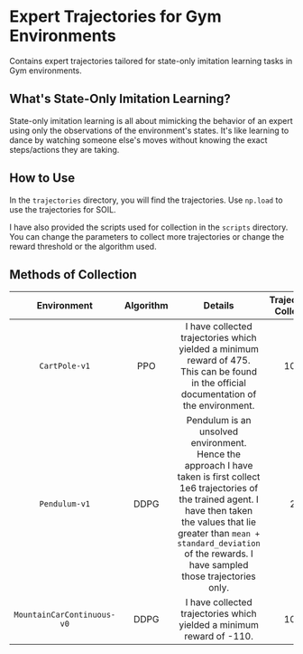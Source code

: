 # Expert Trajectories for Gym Environments
Contains expert trajectories tailored for state-only imitation learning tasks in Gym environments. 

## What's State-Only Imitation Learning?
State-only imitation learning is all about mimicking the behavior of an expert using only the observations of the environment's states. It's like learning to dance by watching someone else's moves without knowing the exact steps/actions they are taking.

## How to Use 
In the `trajectories` directory, you will find the trajectories. Use `np.load` to use the trajectories for SOIL.

I have also provided the scripts used for collection in the `scripts` directory. You can change the parameters to collect more trajectories or change the reward threshold or the algorithm used.

## Methods of Collection 

| Environment | Algorithm   | Details   | Trajectories Collected |
| :---:   | :---: | :---: | :---:|
| `CartPole-v1` | PPO   | I have collected trajectories which yielded a minimum reward of 475. This can be found in the official documentation of the environment.   | 1000|
| `Pendulum-v1`  | DDPG | Pendulum is an unsolved environment. Hence the approach I have taken is first collect 1e6 trajectories of the trained agent. I have then taken the values that lie greater than `mean + standard_deviation` of the rewards. I have sampled those trajectories only. | 22|
| `MountainCarContinuous-v0` | DDPG   | I have collected trajectories which yielded a minimum reward of -110.   | 1000|
